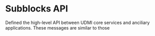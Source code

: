# Subblocks API

Defined the high-level API between UDMI core services and anciliary applications.
These messages are similar to those 
